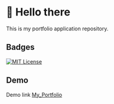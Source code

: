 
# 👋 Hello there

This is my portfolio application repository.




## Badges

[![MIT License](https://img.shields.io/badge/License-MIT-green.svg)](https://choosealicense.com/licenses/mit/)



## Demo

Demo link [My_Portfolio](#https://portfolio-sohanv01.vercel.app/) 

